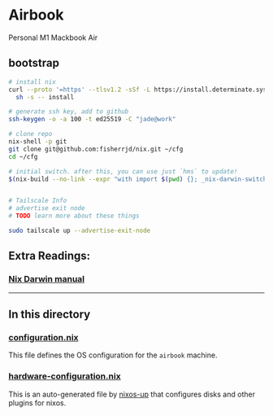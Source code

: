 # Airbook

Personal M1 Mackbook Air

## bootstrap

```bash
# install nix
curl --proto '=https' --tlsv1.2 -sSf -L https://install.determinate.systems/nix | \
  sh -s -- install

# generate ssh key, add to github
ssh-keygen -o -a 100 -t ed25519 -C "jade@work"

# clone repo
nix-shell -p git
git clone git@github.com:fisherrjd/nix.git ~/cfg
cd ~/cfg

# initial switch. after this, you can use just `hms` to update!
$(nix-build --no-link --expr "with import $(pwd) {}; _nix-darwin-switch" --argstr host "airbook")/bin/switch


# Tailscale Info
# advertise exit node 
# TODO learn more about these things

sudo tailscale up --advertise-exit-node

```
## Extra Readings:
### [Nix Darwin manual](https://daiderd.com/nix-darwin/manual/index.html)


---

## In this directory

### [configuration.nix](./configuration.nix)

This file defines the OS configuration for the `airbook` machine.

### [hardware-configuration.nix](./hardware-configuration.nix)

This is an auto-generated file by [nixos-up](https://github.com/samuela/nixos-up) that configures disks and other plugins for nixos.
